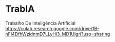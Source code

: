# TrabIA
Trabalho De Inteligência Artificial
https://colab.research.google.com/drive/1B-nFI4DfhWzidnmD7LLyHi3_MD1Ulgri?usp=sharing
